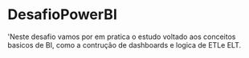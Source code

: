 # DesafioPowerBI
'Neste desafio vamos por em pratica o estudo voltado aos conceitos basicos de BI, como a contrução de dashboards e logica de ETLe ELT.

